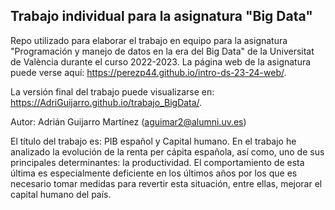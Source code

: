 
## Trabajo individual para la asignatura "Big Data"

<!-- El párrafo de abajo has de dejarlo tal cual. NO HAS DE CAMBIAR NADA!!-->

Repo utilizado para elaborar el trabajo en equipo para la asignatura "Programación y manejo de datos en la era del Big Data" de la Universitat de València durante el curso 2022-2023. La página web de la asignatura puede verse aquí: <https://perezp44.github.io/intro-ds-23-24-web/>.



<!-- En la linea de abajo HAS de SUSTITUIR "perezp44" por tu usuario de Github-->
La versión final del trabajo puede visualizarse en: <https://AdriGuijarro.github.io/trabajo_BigData/>. 


<!-- Abajo podéis escribir lo que queráis, igual un resumen del trabajo, o ..., o ... pero al menos, tenéis que poner el título del trabajo y el nombre de los componentes del equipo-->

Autor: Adrián Guijarro Martínez (aguimar2@alumni.uv.es)

El título del trabajo es: PIB español y Capital humano. En el trabajo he analizado la evolución de la renta per cápita española, así como, uno de sus principales determinantes: la productividad. El comportamiento de esta última es especialmente deficiente en los últimos años por los que es necesario tomar medidas para revertir esta situación, entre ellas, mejorar el capital humano del país.


